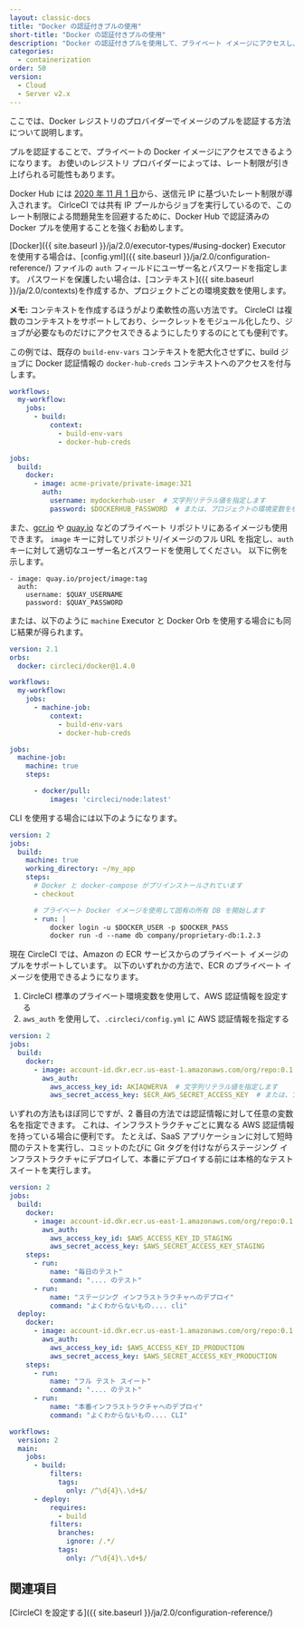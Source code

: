 ```yaml
---
layout: classic-docs
title: "Docker の認証付きプルの使用"
short-title: "Docker の認証付きプルの使用"
description: "Docker の認証付きプルを使用して、プライベート イメージにアクセスし、レート制限を回避する方法"
categories:
  - containerization
order: 50
version:
  - Cloud
  - Server v2.x
---
```



ここでは、Docker レジストリのプロバイダーでイメージのプルを認証する方法について説明します。

プルを認証することで、プライベートの Docker イメージにアクセスできるようになります。 お使いのレジストリ プロバイダーによっては、レート制限が引き上げられる可能性もあります。

Docker Hub には [2020 年 11 月 1 日](https://www.docker.com/blog/scaling-docker-to-serve-millions-more-developers-network-egress/)から、送信元 IP に基づいたレート制限が導入されます。 CirlceCI では共有 IP プールからジョブを実行しているので、このレート制限による問題発生を回避するために、Docker Hub で認証済みの Docker プルを使用することを強くお勧めします。

[Docker]({{ site.baseurl }}/ja/2.0/executor-types/#using-docker) Executor を使用する場合は、[config.yml]({{ site.baseurl }}/ja/2.0/configuration-reference/) ファイルの `auth` フィールドにユーザー名とパスワードを指定します。 パスワードを保護したい場合は、[コンテキスト]({{ site.baseurl }}/ja/2.0/contexts)を作成するか、プロジェクトごとの環境変数を使用します。

**メモ:** コンテキストを作成するほうがより柔軟性の高い方法です。 CircleCI は複数のコンテキストをサポートしており、シークレットをモジュール化したり、ジョブが必要なものだけにアクセスできるようにしたりするのにとても便利です。

この例では、既存の `build-env-vars` コンテキストを肥大化させずに、build ジョブに Docker 認証情報の `docker-hub-creds` コンテキストへのアクセスを付与します。

```yaml
workflows:
  my-workflow:
    jobs:
      - build:
          context:
            - build-env-vars
            - docker-hub-creds

jobs:
  build:
    docker:
      - image: acme-private/private-image:321
        auth:
          username: mydockerhub-user  # 文字列リテラル値を指定します
          password: $DOCKERHUB_PASSWORD  # または、プロジェクトの環境変数を参照するように指定します
```

また、[gcr.io](https://cloud.google.com/container-registry) や [quay.io](https://quay.io) などのプライベート リポジトリにあるイメージも使用できます。 `image` キーに対してリポジトリ/イメージのフル URL を指定し、`auth` キーに対して適切なユーザー名とパスワードを使用してください。 以下に例を示します。
```
- image: quay.io/project/image:tag
  auth:
    username: $QUAY_USERNAME
    password: $QUAY_PASSWORD
```    
または、以下のように `machine` Executor と Docker Orb を使用する場合にも同じ結果が得られます。

``` yaml
version: 2.1
orbs:
  docker: circleci/docker@1.4.0

workflows:
  my-workflow:
    jobs:
      - machine-job:
          context:
            - build-env-vars
            - docker-hub-creds

jobs:
  machine-job:
    machine: true
    steps:

      - docker/pull:
          images: 'circleci/node:latest'
```

CLI を使用する場合には以下のようになります。

```yaml
version: 2
jobs:
  build:
    machine: true
    working_directory: ~/my_app
    steps:
      # Docker と docker-compose がプリインストールされています
      - checkout

      # プライベート Docker イメージを使用して固有の所有 DB を開始します
      - run: |
          docker login -u $DOCKER_USER -p $DOCKER_PASS
          docker run -d --name db company/proprietary-db:1.2.3
```

現在 CircleCI では、Amazon の ECR サービスからのプライベート イメージのプルをサポートしています。 以下のいずれかの方法で、ECR のプライベート イメージを使用できるようになります。

1. CircleCI 標準のプライベート環境変数を使用して、AWS 認証情報を設定する
2. `aws_auth` を使用して、`.circleci/config.yml` に AWS 認証情報を指定する

```yaml
version: 2
jobs:
  build:
    docker:
      - image: account-id.dkr.ecr.us-east-1.amazonaws.com/org/repo:0.1
        aws_auth:
          aws_access_key_id: AKIAQWERVA  # 文字列リテラル値を指定します
          aws_secret_access_key: $ECR_AWS_SECRET_ACCESS_KEY  # または、プロジェクトの UI 環境変数を参照するように指定します
```

いずれの方法もほぼ同じですが、2 番目の方法では認証情報に対して任意の変数名を指定できます。 これは、インフラストラクチャごとに異なる AWS 認証情報を持っている場合に便利です。 たとえば、SaaS アプリケーションに対して短時間のテストを実行し、コミットのたびに Git タグを付けながらステージング インフラストラクチャにデプロイして、本番にデプロイする前には本格的なテスト スイートを実行します。

```yaml
version: 2
jobs:
  build:
    docker:
      - image: account-id.dkr.ecr.us-east-1.amazonaws.com/org/repo:0.1
        aws_auth:
          aws_access_key_id: $AWS_ACCESS_KEY_ID_STAGING
          aws_secret_access_key: $AWS_SECRET_ACCESS_KEY_STAGING
    steps:
      - run:
          name: "毎日のテスト"
          command: ".... のテスト"
      - run:
          name: "ステージング インフラストラクチャへのデプロイ"
          command: "よくわからないもの.... cli"
  deploy:
    docker:
      - image: account-id.dkr.ecr.us-east-1.amazonaws.com/org/repo:0.1
        aws_auth:
          aws_access_key_id: $AWS_ACCESS_KEY_ID_PRODUCTION
          aws_secret_access_key: $AWS_SECRET_ACCESS_KEY_PRODUCTION
    steps:
      - run:
          name: "フル テスト スイート"
          command: ".... のテスト"
      - run:
          name: "本番インフラストラクチャへのデプロイ"
          command: "よくわからないもの.... CLI"

workflows:
  version: 2
  main:
    jobs:
      - build:
          filters:
            tags:
              only: /^\d{4}\.\d+$/
      - deploy:
          requires:
            - build
          filters:
            branches:
              ignore: /.*/
            tags:
              only: /^\d{4}\.\d+$/
```

## 関連項目

[CircleCI を設定する]({{ site.baseurl }}/ja/2.0/configuration-reference/)